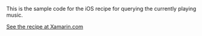 This is the sample code for the iOS recipe for querying the currently playing music.

[See the recipe at Xamarin.com](http://developer.xamarin.com/recipes/ios/media/sound/query_now_playing/)
